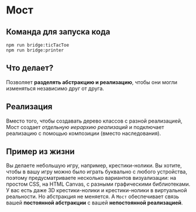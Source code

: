# Мост

## Команда для запуска кода

```
npm run bridge:ticTacToe
npm run bridge:printer
```

## Что делает?

Позволяет **разделять абстракцию и реализацию**, чтобы они могли изменяться независимо друг от друга.

## Реализация

Вместо того, чтобы создавать дерево классов с разной реализацией, Мост создает *отдельную иерархию реализаций* и подключает реализацию с помощью композиции (вместо наследования).

## Пример из жизни

Вы делаете небольшую игру, например, крестики-нолики. Вы хотите, чтобы в вашу игру можно было играть буквально с любого устройства, поэтому предусматриваете несколько вариантов визуализации: на простом CSS, на HTML Canvas, с разными графическими библиотеками. У вас есть даже 3D крестики-нолики и крестики-нолики в виртуальной реальности. Но абстракция не меняется. А `Мост` обеспечивает связь вашей **постоянной абстракции** с вашей **непостоянной реализацией**.

